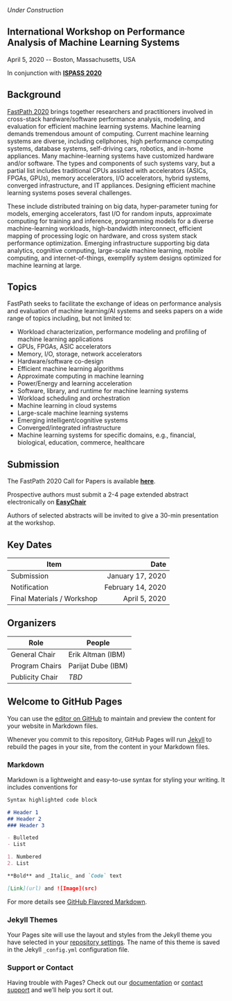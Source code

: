 _Under Construction_

## International Workshop on Performance Analysis of Machine Learning Systems
April 5, 2020 -- Boston, Massachusetts, USA

In conjunction with **[ISPASS 2020](https://www.ispass.org/ispass2020)**

## Background
[FastPath 2020](https://fastpath2020.github.io) brings together researchers and practitioners involved in cross-stack hardware/software performance analysis, modeling, and evaluation for efficient machine learning systems. Machine learning demands tremendous amount of computing. Current machine learning systems are diverse, including cellphones, high performance computing systems, database systems, self-driving cars, robotics, and in-home appliances. Many machine-learning systems have customized hardware and/or software. The types and components of such systems vary, but a partial list includes traditional CPUs assisted with accelerators (ASICs, FPGAs, GPUs), memory accelerators, I/O accelerators, hybrid systems, converged infrastructure, and IT appliances. Designing efficient machine learning systems poses several challenges.

These include distributed training on big data, hyper-parameter tuning for models, emerging accelerators, fast I/O for random inputs, approximate computing for training and inference, programming models for a diverse machine-learning workloads, high-bandwidth interconnect, efficient mapping of processing logic on hardware, and cross system stack performance optimization. Emerging infrastructure supporting big data analytics, cognitive computing, large-scale machine learning, mobile computing, and internet-of-things, exemplify system designs optimized for machine learning at large.

## Topics
FastPath seeks to facilitate the exchange of ideas on performance analysis and evaluation of machine learning/AI systems and seeks papers on a wide range of topics including, but not limited to:

- Workload characterization, performance modeling and profiling of machine learning applications
- GPUs, FPGAs, ASIC accelerators
- Memory, I/O, storage, network accelerators
- Hardware/software co-design
- Efficient machine learning algorithms
- Approximate computing in machine learning
- Power/Energy and learning acceleration
- Software, library, and runtime for machine learning systems
- Workload scheduling and orchestration
- Machine learning in cloud systems
- Large-scale machine learning systems
- Emerging intelligent/cognitive systems
- Converged/integrated infrastructure
- Machine learning systems for specific domains, e.g., financial, biological, education, commerce, healthcare

## Submission
The FastPath 2020 Call for Papers is available **[here](https://researcher.watson.ibm.com/researcher/files/us-ealtman/FastPath2019CFP.pdf)**.

Prospective authors must submit a 2-4 page extended abstract electronically on **[EasyChair](https://easychair.org/conferences/?conf=fastpath2020)**

Authors of selected abstracts will be invited to give a 30-min presentation at the workshop.

## Key Dates
 
| Item                       | Date              |
| ----                       | ----:             |
| Submission                 | January  17, 2020 |
| Notification               | February 14, 2020 |
| Final Materials / Workshop | April     5, 2020 |

## Organizers

| Role            | People             |
| ----            | ----               |
| General Chair   | Erik Altman (IBM)  |
| Program Chairs  | Parijat Dube (IBM) |
| Publicity Chair | _TBD_              |

## Welcome to GitHub Pages

You can use the [editor on GitHub](https://github.com/FastPath2020/FastPath2020.github.io/edit/master/README.md) to maintain and preview the content for your website in Markdown files.

Whenever you commit to this repository, GitHub Pages will run [Jekyll](https://jekyllrb.com/) to rebuild the pages in your site, from the content in your Markdown files.

### Markdown

Markdown is a lightweight and easy-to-use syntax for styling your writing. It includes conventions for

```markdown
Syntax highlighted code block

# Header 1
## Header 2
### Header 3

- Bulleted
- List

1. Numbered
2. List

**Bold** and _Italic_ and `Code` text

[Link](url) and ![Image](src)
```

For more details see [GitHub Flavored Markdown](https://guides.github.com/features/mastering-markdown/).

### Jekyll Themes

Your Pages site will use the layout and styles from the Jekyll theme you have selected in your [repository settings](https://github.com/FastPath2020/FastPath2020.github.io/settings). The name of this theme is saved in the Jekyll `_config.yml` configuration file.

### Support or Contact

Having trouble with Pages? Check out our [documentation](https://help.github.com/categories/github-pages-basics/) or [contact support](https://github.com/contact) and we’ll help you sort it out.
